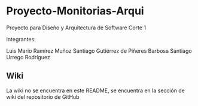 # Proyecto-Monitorias-Arqui
Proyecto para Diseño y Arquitectura de Software Corte 1

Integrantes:

Luis Mario Ramírez Muñoz
Santiago Gutiérrez de Piñeres Barbosa
Santiago Urrego Rodríguez

## Wiki

La wiki no se encuentra en este README, se encuentra en la sección de wiki del repositorio de GitHub

